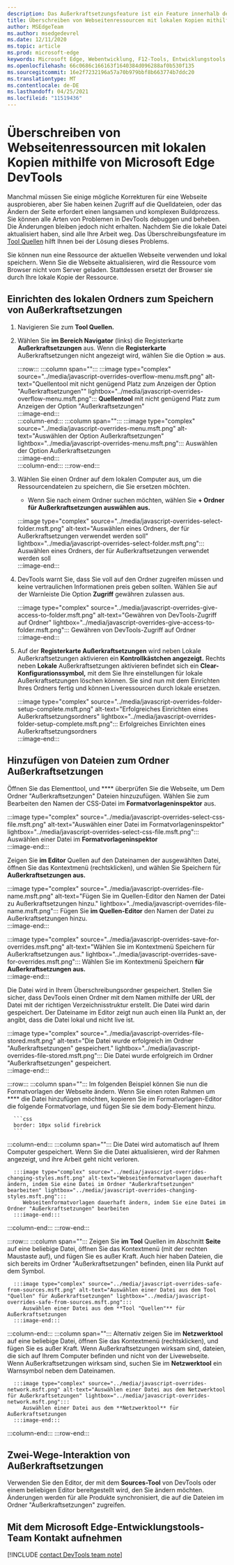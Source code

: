 ```yaml
---
description: Das Außerkraftsetzungsfeature ist ein Feature innerhalb des Tools Sources von Microsoft Edge DevTools, mit dem Sie Webseitenressourcen auf Ihre Festplatte kopieren können.  Wenn Sie die Webseite aktualisieren, laden DevTools die Ressource nicht, sondern ersetzen sie durch Ihre lokale Kopie.
title: Überschreiben von Webseitenressourcen mit lokalen Kopien mithilfe von Microsoft Edge DevTools
author: MSEdgeTeam
ms.author: msedgedevrel
ms.date: 12/11/2020
ms.topic: article
ms.prod: microsoft-edge
keywords: Microsoft Edge, Webentwicklung, F12-Tools, Entwicklungstools
ms.openlocfilehash: 66c0686c166163f1640384d096288af0b530f135
ms.sourcegitcommit: 16e2f7232196a57a70b979bbf8b663774b7ddc20
ms.translationtype: MT
ms.contentlocale: de-DE
ms.lasthandoff: 04/25/2021
ms.locfileid: "11519436"
---
```

# <a name="override-webpage-resources-with-local-copies-using-microsoft-edge-devtools"></a>Überschreiben von Webseitenressourcen mit lokalen Kopien mithilfe von Microsoft Edge DevTools  

Manchmal müssen Sie einige mögliche Korrekturen für eine Webseite ausprobieren, aber Sie haben keinen Zugriff auf die Quelldateien, oder das Ändern der Seite erfordert einen langsamen und komplexen Buildprozess.  Sie können alle Arten von Problemen in DevTools debuggen und beheben.  Die Änderungen bleiben jedoch nicht erhalten. Nachdem Sie die lokale Datei aktualisiert haben, sind alle Ihre Arbeit weg.  Das Überschreibungsfeature im [Tool Quellen][DevToolsSourcesTool] hilft Ihnen bei der Lösung dieses Problems.  

Sie können nun eine Ressource der aktuellen Webseite verwenden und lokal speichern.  Wenn Sie die Webseite aktualisieren, wird die Ressource vom Browser nicht vom Server geladen.  Stattdessen ersetzt der Browser sie durch Ihre lokale Kopie der Ressource.  

## <a name="setting-up-your-local-folder-to-store-overrides"></a>Einrichten des lokalen Ordners zum Speichern von Außerkraftsetzungen  

1.  Navigieren Sie zum **Tool Quellen.**  
1.  Wählen Sie **im Bereich Navigator** (links) die Registerkarte **Außerkraftsetzungen** aus.  Wenn die **Registerkarte** Außerkraftsetzungen nicht angezeigt wird, wählen Sie die Option <code>&#x0226B;</code><!--`≫`-->  aus.  
    
    :::row:::
       :::column span="":::
          :::image type="complex" source="../media/javascript-overrides-overflow-menu.msft.png" alt-text="Quellentool mit nicht genügend Platz zum Anzeigen der Option "Außerkraftsetzungen"" lightbox="../media/javascript-overrides-overflow-menu.msft.png":::
             **Quellentool** mit nicht genügend Platz zum Anzeigen der Option "Außerkraftsetzungen"  
          :::image-end:::  
       :::column-end:::
       :::column span="":::
          :::image type="complex" source="../media/javascript-overrides-menu.msft.png" alt-text="Auswählen der Option Außerkraftsetzungen" lightbox="../media/javascript-overrides-menu.msft.png":::
             Auswählen der Option Außerkraftsetzungen  
          :::image-end:::  
       :::column-end:::
    :::row-end:::  
    
1.  Wählen Sie einen Ordner auf dem lokalen Computer aus, um die Ressourcendateien zu speichern, die Sie ersetzen möchten.  
     *   Wenn Sie nach einem Ordner suchen möchten, wählen Sie **+ Ordner für Außerkraftsetzungen auswählen aus.**  
    
    :::image type="complex" source="../media/javascript-overrides-select-folder.msft.png" alt-text="Auswählen eines Ordners, der für Außerkraftsetzungen verwendet werden soll" lightbox="../media/javascript-overrides-select-folder.msft.png":::
       Auswählen eines Ordners, der für Außerkraftsetzungen verwendet werden soll  
    :::image-end:::  
    
1.  DevTools warnt Sie, dass Sie voll auf den Ordner zugreifen müssen und keine vertraulichen Informationen preis geben sollten.  Wählen Sie auf der Warnleiste Die Option **Zugriff** gewähren zulassen aus.  
    
    :::image type="complex" source="../media/javascript-overrides-give-access-to-folder.msft.png" alt-text="Gewähren von DevTools-Zugriff auf Ordner" lightbox="../media/javascript-overrides-give-access-to-folder.msft.png":::
       Gewähren von DevTools-Zugriff auf Ordner  
    :::image-end:::  
    
1.  Auf der **Registerkarte Außerkraftsetzungen** wird neben Lokale Außerkraftsetzungen aktivieren ein **Kontrollkästchen angezeigt.**  Rechts neben **Lokale** Außerkraftsetzungen aktivieren befindet sich ein **Clear-Konfigurationssymbol,** mit dem Sie Ihre einstellungen für lokale Außerkraftsetzungen löschen können.  Sie sind nun mit dem Einrichten Ihres Ordners fertig und können Liveressourcen durch lokale ersetzen.
    
    :::image type="complex" source="../media/javascript-overrides-folder-setup-complete.msft.png" alt-text="Erfolgreiches Einrichten eines Außerkraftsetzungsordners" lightbox="../media/javascript-overrides-folder-setup-complete.msft.png":::
       Erfolgreiches Einrichten eines Außerkraftsetzungsordners  
    :::image-end:::  
    
## <a name="adding-files-to-your-overrides-folder"></a>Hinzufügen von Dateien zum Ordner Außerkraftsetzungen  
  
Öffnen Sie das Elementtool, und **** überprüfen Sie die Webseite, um Dem Ordner "Außerkraftsetzungen" Dateien hinzuzufügen.  Wählen Sie zum Bearbeiten den Namen der CSS-Datei im **Formatvorlageninspektor** aus.  

:::image type="complex" source="../media/javascript-overrides-select-css-file.msft.png" alt-text="Auswählen einer Datei im Formatvorlageninspektor" lightbox="../media/javascript-overrides-select-css-file.msft.png":::
   Auswählen einer Datei im **Formatvorlageninspektor**  
:::image-end:::  

Zeigen Sie **im Editor** Quellen auf den Dateinamen der ausgewählten Datei, öffnen Sie das Kontextmenü \(rechtsklicken\), und wählen Sie Speichern für **Außerkraftsetzungen aus.**  

:::image type="complex" source="../media/javascript-overrides-file-name.msft.png" alt-text="Fügen Sie im Quellen-Editor den Namen der Datei zu Außerkraftsetzungen hinzu." lightbox="../media/javascript-overrides-file-name.msft.png":::
   Fügen Sie **im Quellen-Editor** den Namen der Datei zu Außerkraftsetzungen hinzu.  
:::image-end:::  

:::image type="complex" source="../media/javascript-overrides-save-for-overrides.msft.png" alt-text="Wählen Sie im Kontextmenü Speichern für Außerkraftsetzungen aus." lightbox="../media/javascript-overrides-save-for-overrides.msft.png":::
   Wählen Sie im Kontextmenü Speichern **für Außerkraftsetzungen aus.**  
:::image-end:::  

Die Datei wird in Ihrem Überschreibungsordner gespeichert.  Stellen Sie sicher, dass DevTools einen Ordner mit dem Namen mithilfe der URL der Datei mit der richtigen Verzeichnisstruktur erstellt.  Die Datei wird darin gespeichert.  Der Dateiname im Editor zeigt nun auch einen lila Punkt an, der angibt, dass die Datei lokal und nicht live ist.  

:::image type="complex" source="../media/javascript-overrides-file-stored.msft.png" alt-text="Die Datei wurde erfolgreich im Ordner "Außerkraftsetzungen" gespeichert." lightbox="../media/javascript-overrides-file-stored.msft.png":::
   Die Datei wurde erfolgreich im Ordner "Außerkraftsetzungen" gespeichert.  
:::image-end:::  

:::row:::
   :::column span="":::
      Im folgenden Beispiel können Sie nun die Formatvorlagen der Webseite ändern.  Wenn Sie einen roten Rahmen um **** die Datei hinzufügen möchten, kopieren Sie im Formatvorlagen-Editor die folgende Formatvorlage, und fügen Sie sie dem body-Element hinzu.  
      
      ```css
      border: 10px solid firebrick
      ```  
   :::column-end:::
   :::column span="":::
      Die Datei wird automatisch auf Ihrem Computer gespeichert.  Wenn Sie die Datei aktualisieren, wird der Rahmen angezeigt, und ihre Arbeit geht nicht verloren.  
      
      :::image type="complex" source="../media/javascript-overrides-changing-styles.msft.png" alt-text="Webseitenformatvorlagen dauerhaft ändern, indem Sie eine Datei im Ordner "Außerkraftsetzungen" bearbeiten" lightbox="../media/javascript-overrides-changing-styles.msft.png":::
         Webseitenformatvorlagen dauerhaft ändern, indem Sie eine Datei im Ordner "Außerkraftsetzungen" bearbeiten  
      :::image-end:::  
   :::column-end:::
:::row-end:::  

:::row:::
   :::column span="":::
      Zeigen Sie **im Tool** Quellen im Abschnitt **Seite** auf eine beliebige Datei, öffnen Sie das Kontextmenü \(mit der rechten Maustaste auf\), und fügen Sie es außer Kraft.  Auch hier haben Dateien, die sich bereits im Ordner "Außerkraftsetzungen" befinden, einen lila Punkt auf dem Symbol.  
      
      :::image type="complex" source="../media/javascript-overrides-safe-from-sources.msft.png" alt-text="Auswählen einer Datei aus dem Tool "Quellen" für Außerkraftsetzungen" lightbox="../media/javascript-overrides-safe-from-sources.msft.png":::
         Auswählen einer Datei aus dem **Tool "Quellen"** für Außerkraftsetzungen  
      :::image-end:::  
   :::column-end:::
   :::column span="":::
      Alternativ zeigen Sie im **Netzwerktool** auf eine beliebige Datei, öffnen Sie das Kontextmenü \(rechtsklicken\), und fügen Sie es außer Kraft.  Wenn Außerkraftsetzungen wirksam sind, dateien, die sich auf Ihrem Computer befinden und nicht von der Livewebseite.  Wenn Außerkraftsetzungen wirksam sind, suchen Sie im **Netzwerktool** ein Warnsymbol neben dem Dateinamen.  
      
      :::image type="complex" source="../media/javascript-overrides-network.msft.png" alt-text="Auswählen einer Datei aus dem Netzwerktool für Außerkraftsetzungen" lightbox="../media/javascript-overrides-network.msft.png":::
         Auswählen einer Datei aus dem **Netzwerktool** für Außerkraftsetzungen  
      :::image-end:::  
   :::column-end:::
:::row-end:::  

## <a name="two-way-interaction-of-overrides"></a>Zwei-Wege-Interaktion von Außerkraftsetzungen  

Verwenden Sie den Editor, der mit dem **Sources-Tool** von DevTools oder einem beliebigen Editor bereitgestellt wird, den Sie ändern möchten.  Änderungen werden für alle Produkte synchronisiert, die auf die Dateien im Ordner "Außerkraftsetzungen" zugreifen.  

## <a name="getting-in-touch-with-the-microsoft-edge-devtools-team"></a>Mit dem Microsoft Edge-Entwicklungstools-Team Kontakt aufnehmen  

[!INCLUDE [contact DevTools team note](../includes/contact-devtools-team-note.md)]  

<!-- links -->  

[DevToolsSourcesTool]: ../sources/index.md "Übersicht über das | Microsoft Docs"  
